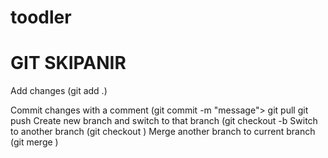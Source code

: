 # toodler

# GIT SKIPANIR

Add changes (git add .)

Commit changes with a comment (git commit -m "message">
git pull
git push
Create new branch and switch to that branch (git checkout -b <branchname>
Switch to another branch (git checkout <branchname>)
Merge another branch to current branch (git merge <branchname>)
